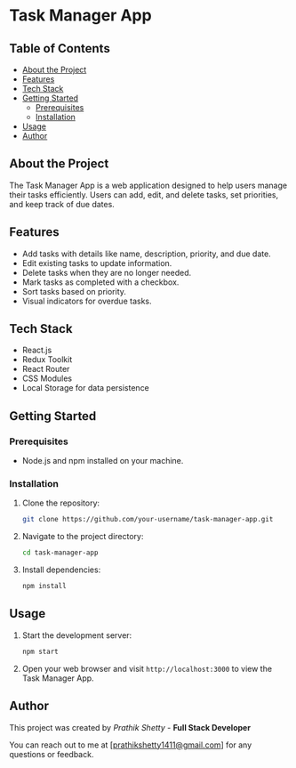 # Task Manager App

## Table of Contents

- [About the Project](#about-the-project)
- [Features](#features)
- [Tech Stack](#tech-stack)
- [Getting Started](#getting-started)
  - [Prerequisites](#prerequisites)
  - [Installation](#installation)
- [Usage](#usage)
- [Author](#author)

## About the Project

The Task Manager App is a web application designed to help users manage their tasks efficiently. Users can add, edit, and delete tasks, set priorities, and keep track of due dates.

## Features

- Add tasks with details like name, description, priority, and due date.
- Edit existing tasks to update information.
- Delete tasks when they are no longer needed.
- Mark tasks as completed with a checkbox.
- Sort tasks based on priority.
- Visual indicators for overdue tasks.

## Tech Stack

- React.js
- Redux Toolkit
- React Router
- CSS Modules
- Local Storage for data persistence

## Getting Started

### Prerequisites

- Node.js and npm installed on your machine.

### Installation

1. Clone the repository:

   ```bash
   git clone https://github.com/your-username/task-manager-app.git
   ```

2. Navigate to the project directory:

   ```bash
   cd task-manager-app
   ```

3. Install dependencies:

   ```bash
   npm install
   ```

## Usage

1. Start the development server:

   ```bash
   npm start
   ```

2. Open your web browser and visit `http://localhost:3000` to view the Task Manager App.

## Author

This project was created by *Prathik Shetty* - **Full Stack Developer**

You can reach out to me at [prathikshetty1411@gmail.com] for any questions or feedback.

